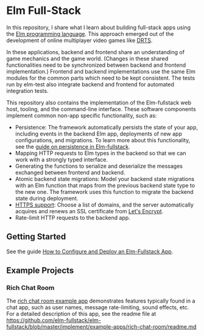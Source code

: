 # Elm Full-Stack

In this repository, I share what I learn about building full-stack apps using the [Elm programming language](https://elm-lang.org). This approach emerged out of the development of online multiplayer video games like [DRTS](https://drtsgame.com).

In these applications, backend and frontend share an understanding of game mechanics and the game world. (Changes in these shared functionalities need to be synchronized between backend and frontend implementation.) Frontend and backend implementations use the same Elm modules for the common parts which need to be kept consistent. The tests run by elm-test also integrate backend and frontend for automated integration tests.

This repository also contains the implementation of the Elm-fullstack web host, tooling, and the command-line interface. These software components implement common non-app specific functionality, such as:

+ Persistence: The framework automatically persists the state of your app, including events in the backend Elm app, deployments of new app configurations, and migrations. To learn more about this functionality, see the [guide on persistence in Elm-fullstack](./guide/persistence-in-elm-fullstack.md).
+ Mapping HTTP requests to Elm types in the backend so that we can work with a strongly typed interface.
+ Generating the functions to serialize and deserialize the messages exchanged between frontend and backend.
+ Atomic backend state migrations: Model your backend state migrations with an Elm function that maps from the previous backend state type to the new one. The framework uses this function to migrate the backend state during deployment.
+ [HTTPS support](./guide/how-to-configure-and-deploy-an-elm-fullstack-app.md#support-https): Choose a list of domains, and the server automatically acquires and renews an SSL certificate from [Let's Encrypt](https://letsencrypt.org/).
+ Rate-limit HTTP requests to the backend app.

## Getting Started

See the guide [How to Configure and Deploy an Elm-Fullstack App](guide/how-to-configure-and-deploy-an-elm-fullstack-app.md).

## Example Projects

### Rich Chat Room

The [rich chat room example app](https://github.com/elm-fullstack/elm-fullstack/tree/master/implement/example-apps/rich-chat-room) demonstrates features typically found in a chat app, such as user names, message rate-limiting, sound effects, etc.
For a detailed description of this app, see the readme file at https://github.com/elm-fullstack/elm-fullstack/blob/master/implement/example-apps/rich-chat-room/readme.md
